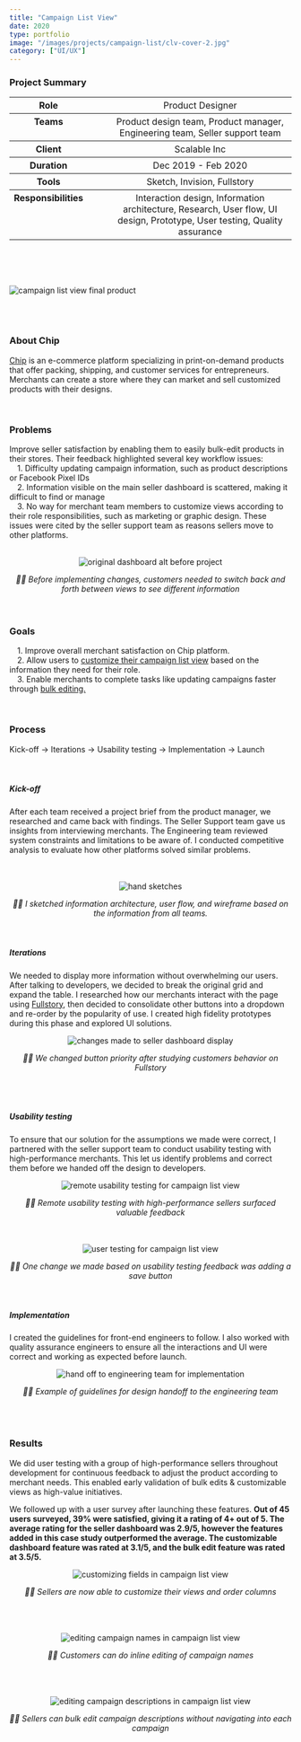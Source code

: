 ```yaml
---
title: "Campaign List View"
date: 2020
type: portfolio
image: "/images/projects/campaign-list/clv-cover-2.jpg"
category: ["UI/UX"]
---
```




<h3>Project Summary</h3>
<div class="container">
	<div class="row">
		<div class="col-xs-12 col-sm-12 col-md-10 col-lg-8">
			<table style="border-spacing:1rem;">
				<tr>
					<th style="vertical-align:text-top;">Role</th>
					<th>&nbsp;&nbsp;&nbsp;&nbsp;&nbsp;</th>
					<th style="vertical-align:text-top;font-weight:normal;">Product Designer</th>
				</tr>
				<tr>
					<th style="vertical-align:text-top;">Teams</th>
					<th>&nbsp;&nbsp;&nbsp;&nbsp;&nbsp;</th>
					<th style="vertical-align:text-top;font-weight:normal;">Product design team, Product manager, Engineering team, Seller support team</th>
				</tr>
				<tr>
					<th style="vertical-align:text-top;">Client</th>
					<th>&nbsp;&nbsp;&nbsp;&nbsp;&nbsp;</th>
					<th style="vertical-align:text-top;font-weight:normal;">Scalable Inc</th>
				</tr>
				<tr>
					<th style="vertical-align:text-top;">Duration</th>
					<th>&nbsp;&nbsp;&nbsp;&nbsp;&nbsp;</th>
					<th style="vertical-align:text-top;font-weight:normal;">Dec 2019 - Feb 2020</th>
				</tr>
				<tr>
					<th style="vertical-align:text-top;">Tools</th>
					<th>&nbsp;&nbsp;&nbsp;&nbsp;&nbsp;</th>
					<th style="vertical-align:text-top;font-weight:normal;">Sketch, Invision, Fullstory</th>
				</tr>
				<tr>
					<th style="vertical-align:text-top;">Responsibilities</th>
					<th>&nbsp;&nbsp;&nbsp;&nbsp;&nbsp;</th>
					<th style="vertical-align:text-top;font-weight:normal;">Interaction design, Information architecture, Research, User flow, UI design, Prototype, User testing, Quality assurance</th>
				</tr>
			</table>
		</div>
	</div>
</div>
<br><br><br>

<p><img src="/images/projects/campaign-list/clv-cover-2.jpg" loading="lazy" alt="campaign list view final product"></p>
<br><br>



<h3>About Chip</h3>
<div class="container">
	<div class="row">
		<div class="col-xs-12 col-sm-12 col-md-10 col-lg-8">
			<p>
				<a href="https://www.chipchip.com/" target="_blank" rel="noopener noreferrer">Chip</a> is an e-commerce platform specializing in print-on-demand products that offer packing, shipping, and customer services for entrepreneurs. Merchants can create a store where they can market and sell customized products with their designs.
			</p><br>
		</div>
	</div>
</div>


<h3>Problems</h3>
<div class="container">
	<div class="row">
		<div class="col-xs-12 col-sm-12 col-md-10 col-lg-8">
			Improve seller satisfaction by enabling them to easily bulk-edit products in their stores. Their feedback highlighted several key workflow issues:<br>
			&emsp;1. Difficulty updating campaign information, such as product descriptions or Facebook Pixel IDs<br>
			&emsp;2. Information visible on the main seller dashboard is scattered, making it difficult to find or manage<br>
			&emsp;3. No way for merchant team members to customize views according to their role responsibilities, such as marketing or graphic design. These issues were cited by the seller support team as reasons sellers move to other platforms.<br>
			<br>
		</div>
	</div>
</div>

<div style="text-align:center;">
	<p><img src="/images/projects/campaign-list/before-changes.jpg" loading="lazy" alt="original dashboard alt before project"></p>
	<i>&#9757;&#127995; Before implementing changes, customers needed to switch back and forth between views to see different information</i><br><br>
</div>
<br>



<h3>Goals</h3>
<div class="container">
	<div class="row">
		<div class="col-xs-12 col-sm-12 col-md-10 col-lg-8">
			<p>
			&emsp;1. Improve overall merchant satisfaction on Chip platform.<br>
			&emsp;2. Allow users to <a href="./#customizable_view">customize their campaign list view</a> based on the information they need for their role.<br>
			&emsp;3. Enable merchants to complete tasks like updating campaigns faster through <a href="./#bulk_edit_name">bulk editing.</a></p>
			<br>
		</div>
	</div>
</div>


<h3>Process</h3>
<div class="container">
	<div class="row">
		<div class="col-xs-12 col-sm-12 col-md-10 col-lg-8">
			Kick-off &rarr; Iterations &rarr; Usability testing &rarr; Implementation &rarr; Launch
		</div>
	</div>
</div>
<br><br>

<h5>Kick-off</h5>
<div class="container">
	<div class="row">
		<div class="col-xs-12 col-sm-12 col-md-10 col-lg-8">
			After each team received a project brief from the product manager, we researched and came back with findings. The Seller Support team gave us insights from interviewing merchants. The Engineering team reviewed system constraints and limitations to be aware of. I conducted competitive analysis to evaluate how other platforms solved similar problems.
		</div>
	</div>
</div>
<br><br>

<div style="text-align:center;">
	<p><img src="/images/projects/campaign-list/hand-sketches.jpg" loading="lazy" alt="hand sketches"></p>
	<i>&#9757;&#127995; I sketched information architecture, user flow, and wireframe based on the information from all teams.</i><br><br>
</div>
<br>

<h5>Iterations</h5>
<div class="container">
	<div class="row">
		<div class="col-xs-12 col-sm-12 col-md-10 col-lg-8">
			<p>We needed to display more information without overwhelming our users. After talking to developers, we decided to break the original grid and expand the table. I researched how our merchants interact with the page using <a href="https://www.fullstory.com/" target="_blank" rel="noopener noreferrer">Fullstory</a>, then decided to consolidate other buttons into a dropdown and re-order by the popularity of use. I created high fidelity prototypes during this phase and explored UI solutions.</p>
		</div>
	</div>
</div>

<div style="text-align:center;">
	<p><img src="/images/projects/campaign-list/after-research.jpg" loading="lazy" alt="changes made to seller dashboard display"></p>
	<i>&#9757;&#127995; We changed button priority after studying customers behavior on Fullstory</i><br><br>
</div><br><br>

<h5>Usability testing</h5>
<div class="container">
	<div class="row">
		<div class="col-xs-12 col-sm-12 col-md-10 col-lg-8">
			<p>To ensure that our solution for the assumptions we made were correct, I partnered with the seller support team to conduct usability testing with high-performance merchants. This let us identify problems and correct them before we handed off the design to developers.</p>
		</div>
	</div>
</div>

<div style="text-align:center;">
	<p><img src="/images/projects/campaign-list/remote-user-test.jpg" loading="lazy" alt="remote usability testing for campaign list view"></p>
	<i>&#9757;&#127995; Remote usability testing with high-performance sellers surfaced valuable feedback</i><br><br>
</div>
<br>

<div style="text-align:center;">
	<p><img src="/images/projects/campaign-list/after-testing.jpg" loading="lazy" alt="user testing for campaign list view"></p>
	<i>&#9757;&#127995; One change we made based on usability testing feedback was adding a save button</i><br><br>
</div>
<br>



<h5>Implementation</h5>
<div class="container">
	<div class="row">
		<div class="col-xs-12 col-sm-12 col-md-10 col-lg-8">
			<p>I created the guidelines for front-end engineers to follow. I also worked with quality assurance engineers to ensure all the interactions and UI were correct and working as expected before launch.</p>
		</div>
	</div>
</div>

<div style="text-align:center;">
	<p><img src="/images/projects/campaign-list/eng-hand-off.jpg" loading="lazy" alt="hand off to engineering team for implementation"></p>
	<i>&#9757;&#127995; Example of guidelines for design handoff to the engineering team</i><br><br>
</div><br><br>



<h3>Results</h3>
<div class="container">
	<div class="row">
		<div class="col-xs-12 col-sm-12 col-md-10 col-lg-8">
			<p>We did user testing with a group of high-performance sellers throughout development for continuous feedback to adjust the product according to merchant needs. This enabled early validation of bulk edits & customizable views as high-value initiatives.</p>
			<p>We followed up with a user survey after launching these features. <b>Out of 45 users surveyed, 39% were satisfied, giving it a rating of 4+ out of 5. The average rating for the seller dashboard was 2.9/5, however the features added in this case study outperformed the average. The customizable dashboard feature was rated at 3.1/5, and the bulk edit feature was rated at 3.5/5.</b></p>
		</div>
	</div>
</div>

<div id="customizable_view" style="text-align:center;">
	<p><img src="/images/projects/campaign-list/customize-view.jpg" loading="lazy" alt="customizing fields in campaign list view"></p>
	<i>&#9757;&#127995; Sellers are now able to customize their views and order columns</i><br><br>
</div><br><br>

<div id="bulk_edit_name" style="text-align:center;">
	<p><img src="/images/projects/campaign-list/inline-editing.jpg" loading="lazy" alt="editing campaign names in campaign list view"></p>
	<i>&#9757;&#127995; Customers can do inline editing of campaign names</i><br><br>
</div><br><br>

<div style="text-align:center;">
	<p><img src="/images/projects/campaign-list/edit-desc.jpg" loading="lazy" alt="editing campaign descriptions in campaign list view"></p>
	<i>&#9757;&#127995; Sellers can bulk edit campaign descriptions without navigating into each campaign</i><br><br>
</div>
<br><br>

